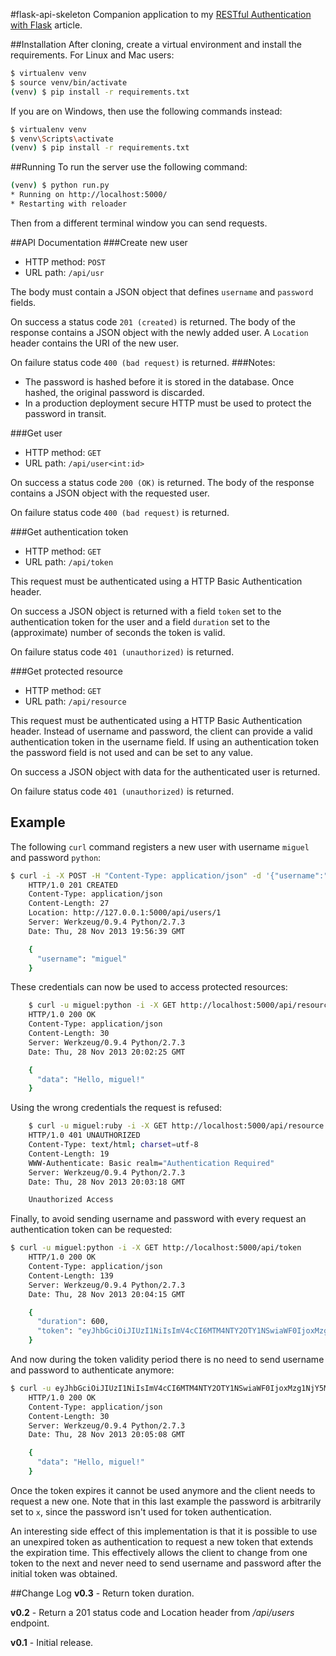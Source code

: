 #flask-api-skeleton
Companion application to my [RESTful Authentication with Flask](http://blog.miguelgrinberg.com/post/restful-authentication-with-flask) article.

##Installation
After cloning, create a virtual environment and install the requirements. For Linux and Mac users:

```sh
$ virtualenv venv
$ source venv/bin/activate
(venv) $ pip install -r requirements.txt
```
If you are on Windows, then use the following commands instead:
```sh
$ virtualenv venv
$ venv\Scripts\activate
(venv) $ pip install -r requirements.txt
```
##Running
To run the server use the following command:
```sh
(venv) $ python run.py
* Running on http://localhost:5000/
* Restarting with reloader
```
Then from a different terminal window you can send requests.

##API Documentation
###Create new user
- HTTP method: `POST`
- URL path: `/api/usr`

The body must contain a JSON object that defines `username` and `password` fields.

On success a status code `201 (created)` is returned. The body of the response contains a JSON object with the newly added user. A `Location` header contains the URI of the new user.

On failure status code `400 (bad request)` is returned.
###Notes:
- The password is hashed before it is stored in the database. Once hashed, the original password is discarded.
- In a production deployment secure HTTP must be used to protect the password in transit.

###Get user
- HTTP method: `GET`
- URL path: `/api/user<int:id>`

On success a status code `200 (OK)` is returned. The body of the response contains a JSON object with the requested user.

On failure status code `400 (bad request)` is returned.

###Get authentication token
- HTTP method: `GET`
- URL path: `/api/token`

This request must be authenticated using a HTTP Basic Authentication header.

On success a JSON object is returned with a field `token` set to the authentication token for the user and a field `duration` set to the (approximate) number of seconds the token is valid.

On failure status code `401 (unauthorized)` is returned.

###Get protected resource
- HTTP method: `GET`
- URL path: `/api/resource`
 
This request must be authenticated using a HTTP Basic Authentication header. Instead of username and password, the client can provide a valid authentication token in the username field. If using an authentication token the password field is not used and can be set to any value.

On success a JSON object with data for the authenticated user is returned.

On failure status code `401 (unauthorized)` is returned.

## Example
The following `curl` command registers a new user with username `miguel` and password `python`:
```sh
$ curl -i -X POST -H "Content-Type: application/json" -d '{"username":"miguel","password":"python"}' http://127.0.0.1:5000/api/users
    HTTP/1.0 201 CREATED
    Content-Type: application/json
    Content-Length: 27
    Location: http://127.0.0.1:5000/api/users/1
    Server: Werkzeug/0.9.4 Python/2.7.3
    Date: Thu, 28 Nov 2013 19:56:39 GMT

    {
      "username": "miguel"
    }
```
These credentials can now be used to access protected resources:
```sh
    $ curl -u miguel:python -i -X GET http://localhost:5000/api/resource
    HTTP/1.0 200 OK
    Content-Type: application/json
    Content-Length: 30
    Server: Werkzeug/0.9.4 Python/2.7.3
    Date: Thu, 28 Nov 2013 20:02:25 GMT

    {
      "data": "Hello, miguel!"
    }
```
Using the wrong credentials the request is refused:
```sh
    $ curl -u miguel:ruby -i -X GET http://localhost:5000/api/resource
    HTTP/1.0 401 UNAUTHORIZED
    Content-Type: text/html; charset=utf-8
    Content-Length: 19
    WWW-Authenticate: Basic realm="Authentication Required"
    Server: Werkzeug/0.9.4 Python/2.7.3
    Date: Thu, 28 Nov 2013 20:03:18 GMT

    Unauthorized Access
```
Finally, to avoid sending username and password with every request an authentication token can be requested:
```sh
$ curl -u miguel:python -i -X GET http://localhost:5000/api/token
    HTTP/1.0 200 OK
    Content-Type: application/json
    Content-Length: 139
    Server: Werkzeug/0.9.4 Python/2.7.3
    Date: Thu, 28 Nov 2013 20:04:15 GMT

    {
      "duration": 600,
      "token": "eyJhbGciOiJIUzI1NiIsImV4cCI6MTM4NTY2OTY1NSwiaWF0IjoxMzg1NjY5MDU1fQ.eyJpZCI6MX0.XbOEFJkhjHJ5uRINh2JA1BPzXjSohKYDRT472wGOvjc"
    }
```
And now during the token validity period there is no need to send username and password to authenticate anymore:
```sh
$ curl -u eyJhbGciOiJIUzI1NiIsImV4cCI6MTM4NTY2OTY1NSwiaWF0IjoxMzg1NjY5MDU1fQ.eyJpZCI6MX0.XbOEFJkhjHJ5uRINh2JA1BPzXjSohKYDRT472wGOvjc:x -i -X GET http://localhost:5000/api/resource
    HTTP/1.0 200 OK
    Content-Type: application/json
    Content-Length: 30
    Server: Werkzeug/0.9.4 Python/2.7.3
    Date: Thu, 28 Nov 2013 20:05:08 GMT

    {
      "data": "Hello, miguel!"
    }
```
Once the token expires it cannot be used anymore and the client needs to request a new one. Note that in this last example the password is arbitrarily set to `x`, since the password isn't used for token authentication.

An interesting side effect of this implementation is that it is possible to use an unexpired token as authentication to request a new token that extends the expiration time. This effectively allows the client to change from one token to the next and never need to send username and password after the initial token was obtained.

##Change Log
**v0.3** - Return token duration.

**v0.2** - Return a 201 status code and Location header from */api/users* endpoint.

**v0.1** - Initial release.
